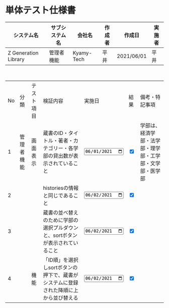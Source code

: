 # 単体テスト仕様書

| システム名           | サブシステム名 | 会社名     | 作成者 | 作成日     | 実施者 |
| -------------------- | -------------- | ---------- | ------ | ---------- | ------ |
| Z Generation Library | 管理者機能     | Kyamy-Tech | 平井   | 2021/06/01 | 平井   |

<br>

<table>
  <tr>
    <td>No</td>
    <td>分類</td>
    <td>テスト項目</td>
    <td>検証内容</td>
    <td>実施日</td>
    <td>結果</td>
    <td>備考・特記事項</td>
  </tr>
  <tr>
    <td>1</td>
    <td>管理者機能</td>
    <td>画面表示</td>
    <td>蔵書のID・タイトル・著者・カテゴリー・各学部の貸出数が表示されていること</td>
    <td><input type="date" value="2021-06-01"></td>
    <td><input type="checkbox" status="true" checked></td>
    <td>学部は、経済学部・法学部・理学部・工学部・文学部・医学部</td>
  </tr>
  <tr>
    <td>2</td>
    <td></td>
    <td></td>
    <td>historiesの情報と同じであること</td>
    <td><input type="date" value="2021-06-02"></td>
    <td><input type="checkbox" status="true" checked></td>
    <td></td>
  </tr>
  <tr>
    <td>3</td>
    <td></td>
    <td></td>
    <td>蔵書の並べ替えのために学部の選択プルダウンと、sortボタンが表示されていること</td>
    <td><input type="date" value="2021-06-02"></td>
    <td><input type="checkbox" status="true" checked></td>
    <td></td>
  </tr>
  <tr>
    <td>4</td>
    <td></td>
    <td>機能</td>
    <td>「ID順」を選択しsortボタンの押下で、蔵書がシステムに登録された降順に上から並び替える</td>
    <td><input type="date" value="2021-06-02"></td>
    <td><input type="checkbox" status="true" checked></td>
    <td></td>
  </tr>
</table>
